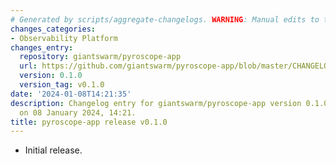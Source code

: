 ```yaml
---
# Generated by scripts/aggregate-changelogs. WARNING: Manual edits to this files will be overwritten.
changes_categories:
- Observability Platform
changes_entry:
  repository: giantswarm/pyroscope-app
  url: https://github.com/giantswarm/pyroscope-app/blob/master/CHANGELOG.md#010---2024-01-08
  version: 0.1.0
  version_tag: v0.1.0
date: '2024-01-08T14:21:35'
description: Changelog entry for giantswarm/pyroscope-app version 0.1.0, published
  on 08 January 2024, 14:21.
title: pyroscope-app release v0.1.0
---
```


- Initial release.
